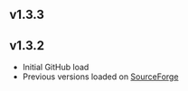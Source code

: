 ## v1.3.3

## v1.3.2
 - Initial GitHub load
 - Previous versions loaded on [SourceForge](https://sourceforge.net/projects/sagacity/)